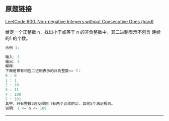 ## 原题链接

[LeetCode 600. Non-negative Integers without Consecutive Ones (hard)](https://leetcode-cn.com/problems/non-negative-integers-without-consecutive-ones/)

给定一个正整数 n，找出小于或等于 n 的非负整数中，其二进制表示不包含 连续的1 的个数。

```javascript
示例 1:

输入: 5
输出: 5
解释:
下面是带有相应二进制表示的非负整数<= 5：
0 : 0
1 : 1
2 : 10
3 : 11
4 : 100
5 : 101
其中，只有整数3违反规则（有两个连续的1），其他5个满足规则。
说明: 1 <= n <= 109
```

---
